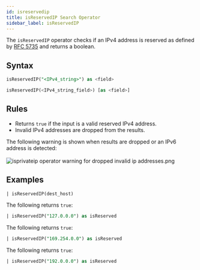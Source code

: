 ```yaml
---
id: isreservedip
title: isReservedIP Search Operator
sidebar_label: isReservedIP
---
```


The `isReservedIP` operator checks if an IPv4 address is reserved as defined by [RFC 5735](https://tools.ietf.org/html/rfc5735) and returns a boolean.

## Syntax

```sql
isReservedIP("<IPv4_string>") as <field>
```
```sql
isReservedIP(<IPv4_string_field>) [as <field>]
```

## Rules

* Returns `true` if the input is a valid reserved IPv4 address.
* Invalid IPv4 addresses are dropped from the results.

The following warning is shown when results are dropped or an IPv6 address is detected:  
    
![isprivateip operator warning for dropped invalid ip addresses.png](/img/search/searchquerylanguage/search-operators/isprivateip-dropped-warning.png)

## Examples

```sql
| isReservedIP(dest_host)
```

The following returns `true`:

```sql
| isReservedIP("127.0.0.0") as isReserved
```

The following returns `true`:

```sql
| isReservedIP("169.254.0.0") as isReserved
```

The following returns `true`:

```sql
| isReservedIP("192.0.0.0") as isReserved
```
